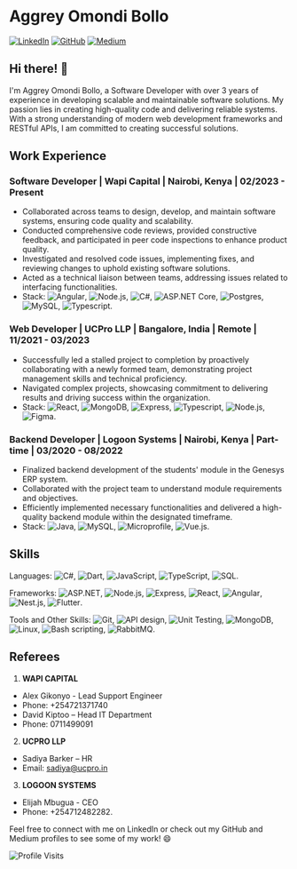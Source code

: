 # Aggrey Omondi Bollo

[![LinkedIn](https://img.shields.io/badge/LinkedIn-aggrey--bollo-blue)](https://www.linkedin.com/in/aggrey-bollo/)
[![GitHub](https://img.shields.io/badge/GitHub-bollo--omar-lightgrey)](https://github.com/bollo-omar)
[![Medium](https://img.shields.io/badge/Medium-bolloo18-green)](https://medium.com/@bolloo18)

## Hi there! 👋

I'm Aggrey Omondi Bollo, a Software Developer with over 3 years of experience in developing scalable and maintainable software solutions. My passion lies in creating high-quality code and delivering reliable systems. With a strong understanding of modern web development frameworks and RESTful APIs, I am committed to creating successful solutions.

## Work Experience

### Software Developer | Wapi Capital | Nairobi, Kenya | 02/2023 - Present
- Collaborated across teams to design, develop, and maintain software systems, ensuring code quality and scalability.
- Conducted comprehensive code reviews, provided constructive feedback, and participated in peer code inspections to enhance product quality.
- Investigated and resolved code issues, implementing fixes, and reviewing changes to uphold existing software solutions.
- Acted as a technical liaison between teams, addressing issues related to interfacing functionalities.
- Stack: ![Angular](https://img.shields.io/badge/-Angular-red), ![Node.js](https://img.shields.io/badge/-Node.js-339933), ![C#](https://img.shields.io/badge/-C%23-blue), ![ASP.NET Core](https://img.shields.io/badge/-ASP.NET%20Core-blueviolet), ![Postgres](https://img.shields.io/badge/-Postgres-336791), ![MySQL](https://img.shields.io/badge/-MySQL-4479A1), ![Typescript](https://img.shields.io/badge/-Typescript-007ACC).

### Web Developer | UCPro LLP | Bangalore, India | Remote | 11/2021 - 03/2023
- Successfully led a stalled project to completion by proactively collaborating with a newly formed team, demonstrating project management skills and technical proficiency.
- Navigated complex projects, showcasing commitment to delivering results and driving success within the organization.
- Stack: ![React](https://img.shields.io/badge/-React-61DAFB), ![MongoDB](https://img.shields.io/badge/-MongoDB-47A248), ![Express](https://img.shields.io/badge/-Express-000000), ![Typescript](https://img.shields.io/badge/-Typescript-007ACC), ![Node.js](https://img.shields.io/badge/-Node.js-339933), ![Figma](https://img.shields.io/badge/-Figma-F24E1E).

### Backend Developer | Logoon Systems | Nairobi, Kenya | Part-time | 03/2020 - 08/2022
- Finalized backend development of the students' module in the Genesys ERP system.
- Collaborated with the project team to understand module requirements and objectives.
- Efficiently implemented necessary functionalities and delivered a high-quality backend module within the designated timeframe.
- Stack: ![Java](https://img.shields.io/badge/-Java-007396), ![MySQL](https://img.shields.io/badge/-MySQL-4479A1), ![Microprofile](https://img.shields.io/badge/-Microprofile-1B6AC6), ![Vue.js](https://img.shields.io/badge/-Vue.js-4FC08D).

## Skills

Languages: ![C#](https://img.shields.io/badge/-C%23-blue), ![Dart](https://img.shields.io/badge/-Dart-0175C2), ![JavaScript](https://img.shields.io/badge/-JavaScript-F7DF1E), ![TypeScript](https://img.shields.io/badge/-TypeScript-007ACC), ![SQL](https://img.shields.io/badge/-SQL-4479A1).

Frameworks: ![ASP.NET](https://img.shields.io/badge/-ASP.NET-blueviolet), ![Node.js](https://img.shields.io/badge/-Node.js-339933), ![Express](https://img.shields.io/badge/-Express-000000), ![React](https://img.shields.io/badge/-React-61DAFB), ![Angular](https://img.shields.io/badge/-Angular-red), ![Nest.js](https://img.shields.io/badge/-Nest.js-E0234E), ![Flutter](https://img.shields.io/badge/-Flutter-02569B).

Tools and Other Skills: ![Git](https://img.shields.io/badge/-Git-F05032), ![API design](https://img.shields.io/badge/-API%20design-FF4400), ![Unit Testing](https://img.shields.io/badge/-Unit%20Testing-018F67), ![MongoDB](https://img.shields.io/badge/-MongoDB-47A248), ![Linux](https://img.shields.io/badge/-Linux-FCC624), ![Bash scripting](https://img.shields.io/badge/-Bash%20scripting-4EAA25), ![RabbitMQ](https://img.shields.io/badge/-RabbitMQ-FF6600).

## Referees

1. **WAPI CAPITAL**
  - Alex Gikonyo - Lead Support Engineer
  - Phone: +254721371740
  - David Kiptoo – Head IT Department
  - Phone: 0711499091

2. **UCPRO LLP**
  - Sadiya Barker – HR
  - Email: sadiya@ucpro.in

3. **LOGOON SYSTEMS**
  - Elijah Mbugua - CEO
  - Phone: +254712482282.

Feel free to connect with me on LinkedIn or check out my GitHub and Medium profiles to see some of my work! 😄

![Profile Visits](https://komarev.com/ghpvc/?username=bollo-omar)
